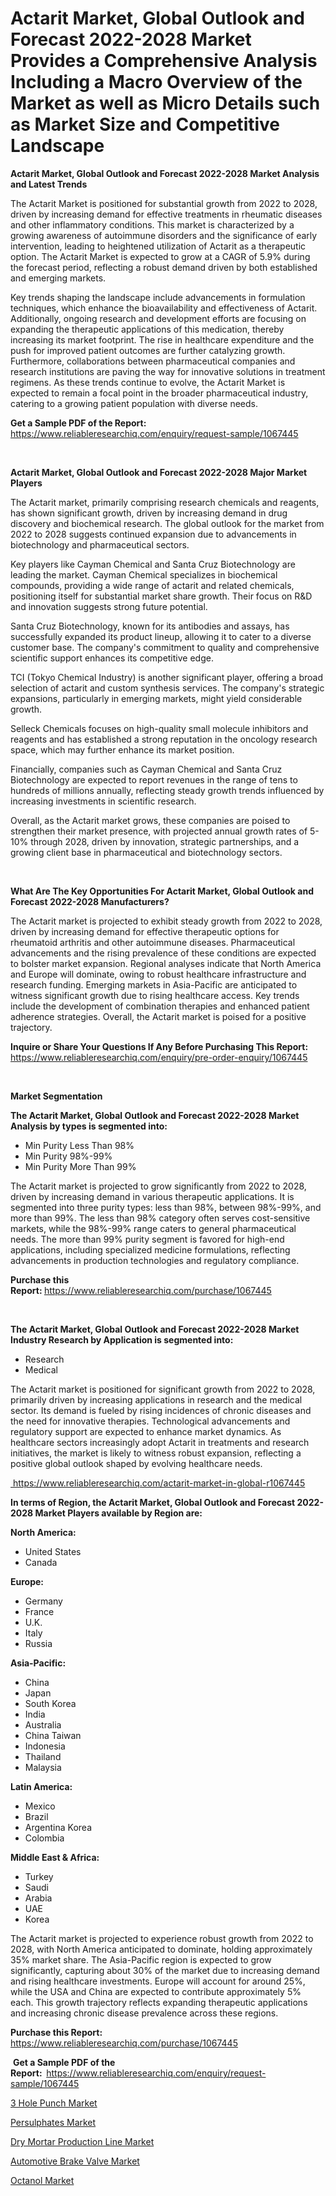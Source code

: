<p><h1>Actarit Market, Global Outlook and Forecast 2022-2028 Market Provides a Comprehensive Analysis Including a Macro Overview of the Market as well as Micro Details such as Market Size and Competitive Landscape</h1></p><p><strong>Actarit Market, Global Outlook and Forecast 2022-2028 Market Analysis and Latest Trends</strong></p>
<p><p>The Actarit Market is positioned for substantial growth from 2022 to 2028, driven by increasing demand for effective treatments in rheumatic diseases and other inflammatory conditions. This market is characterized by a growing awareness of autoimmune disorders and the significance of early intervention, leading to heightened utilization of Actarit as a therapeutic option. The Actarit Market is expected to grow at a CAGR of 5.9% during the forecast period, reflecting a robust demand driven by both established and emerging markets.</p><p>Key trends shaping the landscape include advancements in formulation techniques, which enhance the bioavailability and effectiveness of Actarit. Additionally, ongoing research and development efforts are focusing on expanding the therapeutic applications of this medication, thereby increasing its market footprint. The rise in healthcare expenditure and the push for improved patient outcomes are further catalyzing growth. Furthermore, collaborations between pharmaceutical companies and research institutions are paving the way for innovative solutions in treatment regimens. As these trends continue to evolve, the Actarit Market is expected to remain a focal point in the broader pharmaceutical industry, catering to a growing patient population with diverse needs.</p></p>
<p><strong>Get a Sample PDF of the Report:&nbsp;</strong> <a href="https://www.reliableresearchiq.com/enquiry/request-sample/1067445">https://www.reliableresearchiq.com/enquiry/request-sample/1067445</a></p>
<p>&nbsp;</p>
<p><strong>Actarit Market, Global Outlook and Forecast 2022-2028 Major Market Players</strong></p>
<p><p>The Actarit market, primarily comprising research chemicals and reagents, has shown significant growth, driven by increasing demand in drug discovery and biochemical research. The global outlook for the market from 2022 to 2028 suggests continued expansion due to advancements in biotechnology and pharmaceutical sectors.</p><p>Key players like Cayman Chemical and Santa Cruz Biotechnology are leading the market. Cayman Chemical specializes in biochemical compounds, providing a wide range of actarit and related chemicals, positioning itself for substantial market share growth. Their focus on R&D and innovation suggests strong future potential.</p><p>Santa Cruz Biotechnology, known for its antibodies and assays, has successfully expanded its product lineup, allowing it to cater to a diverse customer base. The company's commitment to quality and comprehensive scientific support enhances its competitive edge. </p><p>TCI (Tokyo Chemical Industry) is another significant player, offering a broad selection of actarit and custom synthesis services. The company's strategic expansions, particularly in emerging markets, might yield considerable growth.</p><p>Selleck Chemicals focuses on high-quality small molecule inhibitors and reagents and has established a strong reputation in the oncology research space, which may further enhance its market position.</p><p>Financially, companies such as Cayman Chemical and Santa Cruz Biotechnology are expected to report revenues in the range of tens to hundreds of millions annually, reflecting steady growth trends influenced by increasing investments in scientific research.</p><p>Overall, as the Actarit market grows, these companies are poised to strengthen their market presence, with projected annual growth rates of 5-10% through 2028, driven by innovation, strategic partnerships, and a growing client base in pharmaceutical and biotechnology sectors.</p></p>
<p>&nbsp;</p>
<p><strong>What Are The Key Opportunities For Actarit Market, Global Outlook and Forecast 2022-2028 Manufacturers?</strong></p>
<p><p>The Actarit market is projected to exhibit steady growth from 2022 to 2028, driven by increasing demand for effective therapeutic options for rheumatoid arthritis and other autoimmune diseases. Pharmaceutical advancements and the rising prevalence of these conditions are expected to bolster market expansion. Regional analyses indicate that North America and Europe will dominate, owing to robust healthcare infrastructure and research funding. Emerging markets in Asia-Pacific are anticipated to witness significant growth due to rising healthcare access. Key trends include the development of combination therapies and enhanced patient adherence strategies. Overall, the Actarit market is poised for a positive trajectory.</p></p>
<p><strong>Inquire or Share Your Questions If Any Before Purchasing This Report:</strong> <a href="https://www.reliableresearchiq.com/enquiry/pre-order-enquiry/1067445">https://www.reliableresearchiq.com/enquiry/pre-order-enquiry/1067445</a></p>
<p>&nbsp;</p>
<p><strong>Market Segmentation</strong></p>
<p><strong>The Actarit Market, Global Outlook and Forecast 2022-2028 Market Analysis by types is segmented into:</strong></p>
<p><ul><li>Min Purity Less Than 98%</li><li>Min Purity 98%-99%</li><li>Min Purity More Than 99%</li></ul></p>
<p><p>The Actarit market is projected to grow significantly from 2022 to 2028, driven by increasing demand in various therapeutic applications. It is segmented into three purity types: less than 98%, between 98%-99%, and more than 99%. The less than 98% category often serves cost-sensitive markets, while the 98%-99% range caters to general pharmaceutical needs. The more than 99% purity segment is favored for high-end applications, including specialized medicine formulations, reflecting advancements in production technologies and regulatory compliance.</p></p>
<p><strong>Purchase this Report:&nbsp;</strong><a href="https://www.reliableresearchiq.com/purchase/1067445">https://www.reliableresearchiq.com/purchase/1067445</a></p>
<p>&nbsp;</p>
<p><strong>The Actarit Market, Global Outlook and Forecast 2022-2028 Market Industry Research by Application is segmented into:</strong></p>
<p><ul><li>Research</li><li>Medical</li></ul></p>
<p><p>The Actarit market is positioned for significant growth from 2022 to 2028, primarily driven by increasing applications in research and the medical sector. Its demand is fueled by rising incidences of chronic diseases and the need for innovative therapies. Technological advancements and regulatory support are expected to enhance market dynamics. As healthcare sectors increasingly adopt Actarit in treatments and research initiatives, the market is likely to witness robust expansion, reflecting a positive global outlook shaped by evolving healthcare needs.</p></p>
<p><a href="https://www.reliableresearchiq.com/actarit-market-in-global-r1067445">&nbsp;https://www.reliableresearchiq.com/actarit-market-in-global-r1067445</a></p>
<p><strong>In terms of Region, the Actarit Market, Global Outlook and Forecast 2022-2028 Market Players available by Region are:</strong></p>
<p>
    <p> <strong> North America: </strong>
        <ul>
            <li>United States</li>
            <li>Canada</li>
        </ul>
        </p> 
    <p> <strong> Europe: </strong>
        <ul>
            <li>Germany</li>
            <li>France</li>
            <li>U.K.</li>
            <li>Italy</li>
            <li>Russia</li>
        </ul>
        </p> 
    <p> <strong> Asia-Pacific: </strong>
        <ul>
            <li>China</li>
            <li>Japan</li>
            <li>South Korea</li>
            <li>India</li>
            <li>Australia</li>
            <li>China Taiwan</li>
            <li>Indonesia</li>
            <li>Thailand</li>
            <li>Malaysia</li>
        </ul>
        </p> 
    <p> <strong> Latin America: </strong>
        <ul>
            <li>Mexico</li>
            <li>Brazil</li>
            <li>Argentina Korea</li>
            <li>Colombia</li>
        </ul>
        </p> 
    <p> <strong> Middle East & Africa: </strong>
        <ul>
            <li>Turkey</li>
            <li>Saudi</li>
            <li>Arabia</li>
            <li>UAE</li>
            <li>Korea</li>
        </ul>
    </p>
    </p>
<p><p>The Actarit market is projected to experience robust growth from 2022 to 2028, with North America anticipated to dominate, holding approximately 35% market share. The Asia-Pacific region is expected to grow significantly, capturing about 30% of the market due to increasing demand and rising healthcare investments. Europe will account for around 25%, while the USA and China are expected to contribute approximately 5% each. This growth trajectory reflects expanding therapeutic applications and increasing chronic disease prevalence across these regions.</p></p>
<p><strong>Purchase this Report: </strong><a href="https://www.reliableresearchiq.com/purchase/1067445">https://www.reliableresearchiq.com/purchase/1067445</a></p>
<p>&nbsp;<strong>Get a Sample PDF of the Report:&nbsp;&nbsp;</strong><a href="https://www.reliableresearchiq.com/enquiry/request-sample/1067445">https://www.reliableresearchiq.com/enquiry/request-sample/1067445</a></p>
<p><strong></strong></p>
<p><p><a href="https://www.linkedin.com/pulse/3-hole-punch-market-global-insights-regional-analysis-2024-fnoae?trackingId=LieGvxPrRXmyaPTdBfJ55Q%3D%3D">3 Hole Punch Market</a></p><p><a href="https://medium.com/@rebecca.smith5467/this-report-aims-to-provide-a-comprehensive-presentation-of-the-global-market-for-persulphates-0459cbc513b0">Persulphates Market</a></p><p><a href="https://issuu.com/reportprime-2/docs/dry-mortar-production-line-market-s_ffdc8c2a2c5731">Dry Mortar Production Line Market</a></p><p><a href="https://medium.com/@laurenperkins14/this-report-aims-to-deliver-an-in-depth-analysis-of-the-global-automotive-brake-valve-market-b9cdce938f72">Automotive Brake Valve Market</a></p><p><a href="https://issuu.com/reportprime-2/docs/octanol-market-size-2030.pptx_f49d62f1efc422">Octanol Market</a></p></p>
